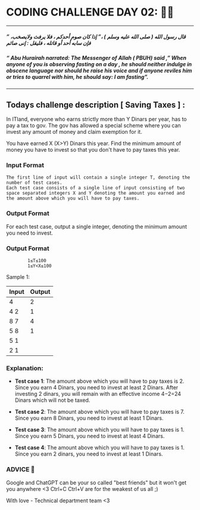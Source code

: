 # CODING CHALLENGE DAY 02: 🌙✨
-------------------
 ##### ” قال رسول الله ( صلى الله عليه وسلم ) ،” إذا كان صوم أحدكم ، فلا يرفث ولايصخب، فإن سابه أحد أو قاتله ، فليقل : إنى صائم
 ##### “   Abu Hurairah narrated: The Messenger of Allah ( PBUH) said ,” When anyone of you is observing fasting on a day , he should neither indulge in obscene language nor should he raise his voice and if anyone reviles him or tries to quarrel with him, he should say: I am fasting”.
---------------------
## 
## Todays challenge description [ Saving Taxes ] :


In ITland, everyone who earns strictly more than Y Dinars per year, has to pay a tax to gov. The gov has allowed a special scheme where you can invest any amount of money and claim exemption for it.

You have earned X (X>Y) Dinars this year. Find the minimum amount of money you have to invest so that you don't have to pay taxes this year.

### Input Format

    
    
    The first line of input will contain a single integer T, denoting the number of test cases.
    Each test case consists of a single line of input consisting of two space separated integers X and Y denoting the amount you earned and the amount above which you will have to pay taxes.



### Output Format

For each test case, output a single integer, denoting the minimum amount you need to invest.

### Output Format

            1≤T≤100
            1≤Y<X≤100

           

Sample 1:

| Input | Output |
| ----- | ------ |
| 4 |2|
|4 2|1|
|8 7|4|
|5 8|1|
|5 1| |
|2 1| |


### Explanation:

 - **Test case 1**: The amount above which you will have to pay taxes is 2. Since you earn 4 Dinars, you need to invest at least 2 Dinars. After investing 2 dinars, you will remain with an effective income 4−2=24 Dinars which will not be taxed.

 - **Test case 2**: The amount above which you will have to pay taxes is 7. Since you earn 8 Dinars, you need to invest at least 1 Dinars.

 - **Test case 3**: The amount above which you will have to pay taxes is 1. Since you earn 5 Dinars, you need to invest at least 4 Dinars.
 
 - **Test case 4**: The amount above which you will have to pay taxes is 1. Since you earn 2 dinars, you need to invest at least 1 Dinars.


### ADVICE 💖

Google and ChatGPT can be your so called "best friends" but it won't get you anywhere <3 Ctrl+C Ctrl+V are for the weakest of us all ;)

With love - Technical department team <3

